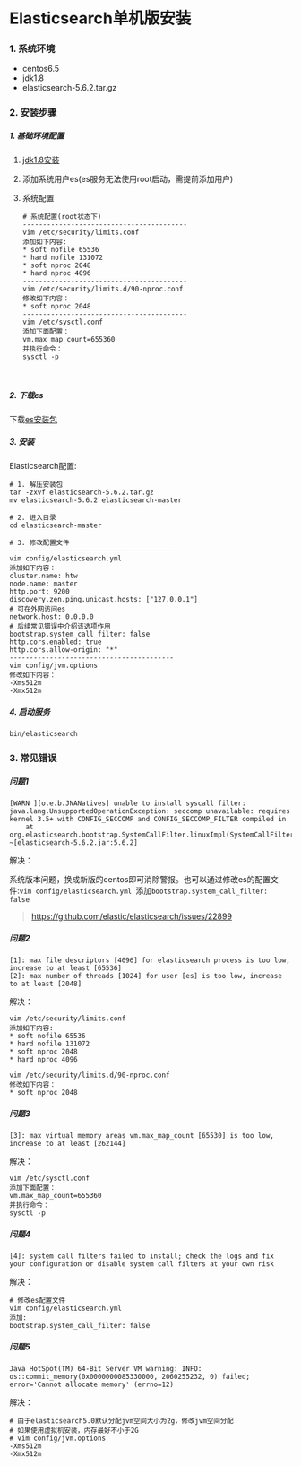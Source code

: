 # Elasticsearch单机版安装



### 1. 系统环境

- centos6.5
- jdk1.8
- elasticsearch-5.6.2.tar.gz


### 2. 安装步骤

##### 1. 基础环境配置

1. [jdk1.8安装](https://github.com/htw0056/blog/blob/master/java/install/jdk_linux_install.md)

2. 添加系统用户es(es服务无法使用root启动，需提前添加用户)

3. 系统配置

   ```
   # 系统配置(root状态下)
   -----------------------------------------
   vim /etc/security/limits.conf 
   添加如下内容:
   * soft nofile 65536
   * hard nofile 131072
   * soft nproc 2048
   * hard nproc 4096
   -----------------------------------------
   vim /etc/security/limits.d/90-nproc.conf 
   修改如下内容：
   * soft nproc 2048
   -----------------------------------------
   vim /etc/sysctl.conf 
   添加下面配置：
   vm.max_map_count=655360
   并执行命令：
   sysctl -p
   ```

   ​


##### 2. 下载es

下载[es安装包](https://www.elastic.co/downloads/elasticsearch)



##### 3. 安装

Elasticsearch配置:

```
# 1. 解压安装包
tar -zxvf elasticsearch-5.6.2.tar.gz
mv elasticsearch-5.6.2 elasticsearch-master

# 2. 进入目录
cd elasticsearch-master

# 3. 修改配置文件
-----------------------------------------
vim config/elasticsearch.yml 
添加如下内容：
cluster.name: htw
node.name: master
http.port: 9200
discovery.zen.ping.unicast.hosts: ["127.0.0.1"]
# 可在外网访问es
network.host: 0.0.0.0
# 后续常见错误中介绍该选项作用
bootstrap.system_call_filter: false
http.cors.enabled: true
http.cors.allow-origin: "*"
-----------------------------------------
vim config/jvm.options  
修改如下内容：
-Xms512m
-Xmx512m
```



##### 4. 启动服务

```
bin/elasticsearch
```



### 3. 常见错误

##### 问题1

```
[WARN ][o.e.b.JNANatives] unable to install syscall filter:
java.lang.UnsupportedOperationException: seccomp unavailable: requires kernel 3.5+ with CONFIG_SECCOMP and CONFIG_SECCOMP_FILTER compiled in
	at org.elasticsearch.bootstrap.SystemCallFilter.linuxImpl(SystemCallFilter.java:351) ~[elasticsearch-5.6.2.jar:5.6.2]
```

解决：

系统版本问题，换成新版的centos即可消除警报。也可以通过修改es的配置文件:`vim config/elasticsearch.yml `添加`bootstrap.system_call_filter: false`

> https://github.com/elastic/elasticsearch/issues/22899



##### 问题2

```
[1]: max file descriptors [4096] for elasticsearch process is too low, increase to at least [65536]
[2]: max number of threads [1024] for user [es] is too low, increase to at least [2048]
```

解决：

```
vim /etc/security/limits.conf 
添加如下内容:
* soft nofile 65536
* hard nofile 131072
* soft nproc 2048
* hard nproc 4096

vim /etc/security/limits.d/90-nproc.conf 
修改如下内容：
* soft nproc 2048
```



##### 问题3

```
[3]: max virtual memory areas vm.max_map_count [65530] is too low, increase to at least [262144]
```

解决：

```
vim /etc/sysctl.conf 
添加下面配置：
vm.max_map_count=655360
并执行命令：
sysctl -p
```



##### 问题4

```
[4]: system call filters failed to install; check the logs and fix your configuration or disable system call filters at your own risk
```

解决：

```
# 修改es配置文件
vim config/elasticsearch.yml
添加:
bootstrap.system_call_filter: false
```



##### 问题5

```
Java HotSpot(TM) 64-Bit Server VM warning: INFO: os::commit_memory(0x0000000085330000, 2060255232, 0) failed; error='Cannot allocate memory' (errno=12)
```

解决：

```
# 由于elasticsearch5.0默认分配jvm空间大小为2g，修改jvm空间分配
# 如果使用虚拟机安装，内存最好不小于2G
# vim config/jvm.options  
-Xms512m
-Xmx512m
```

